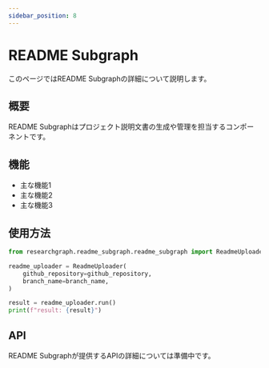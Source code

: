 ```yaml
---
sidebar_position: 8
---
```


# README Subgraph

このページではREADME Subgraphの詳細について説明します。

## 概要

README Subgraphはプロジェクト説明文書の生成や管理を担当するコンポーネントです。

## 機能

- 主な機能1
- 主な機能2
- 主な機能3

## 使用方法

```python
from researchgraph.readme_subgraph.readme_subgraph import ReadmeUploader

readme_uploader = ReadmeUploader(
    github_repository=github_repository,
    branch_name=branch_name,
)

result = readme_uploader.run()
print(f"result: {result}")
```

## API

README Subgraphが提供するAPIの詳細については準備中です。
